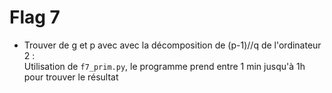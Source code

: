 # Flag 7
- Trouver de g et p avec avec la décomposition de (p-1)//q de l'ordinateur 2 :<br>
  Utilisation de `f7_prim.py`, le programme prend entre 1 min jusqu'à 1h pour trouver le résultat
  
